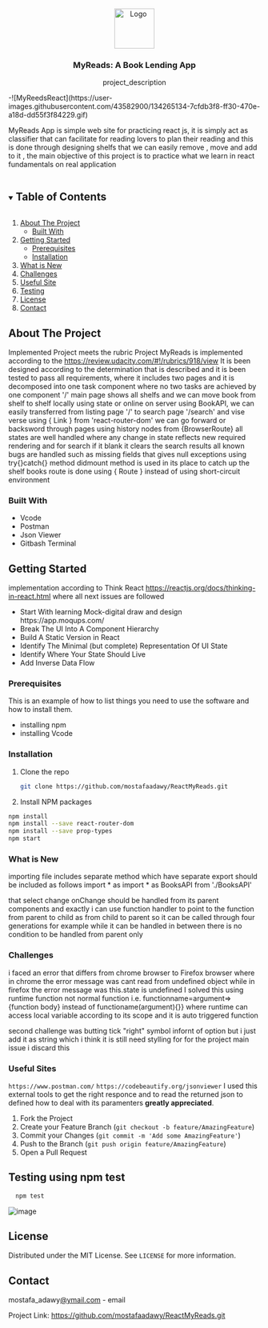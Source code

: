 <br />
<p align="center">
  <a href="https://github.com/github_username/repo_name">
    <img src="https://upload.wikimedia.org/wikipedia/commons/a/a7/React-icon.svg" alt="Logo" width="80" height="80">
  </a>

  <h3 align="center">MyReads: A Book Lending App</h3>

  <p align="center">
    project_description
    
</p>
-![MyReedsReact](https://user-images.githubusercontent.com/43582900/134265134-7cfdb3f8-ff30-470e-a18d-dd55f3f84229.gif)

MyReads App is simple web site for practicing react js, it is simply act as classifier that can facilitate for reading lovers to plan their reading and this is done through designing shelfs that we can easily remove , move and add to it , the main objective of this project is to practice what we learn in react fundamentals on real application

<!-- TABLE OF CONTENTS -->
<details open="open">
  <summary><h2 style="display: inline-block">Table of Contents</h2></summary>
  <ol>
    <li>
      <a href="#about-the-project">About The Project</a>
      <ul>
        <li><a href="#built-with">Built With</a></li>
      </ul>
    </li>
    <li>
      <a href="#getting-started">Getting Started</a>
      <ul>
        <li><a href="#prerequisites">Prerequisites</a></li>
        <li><a href="#installation">Installation</a></li>
      </ul>
    </li>
    <li><a href="#what-is-new">What is New</a></li>   
    <li><a href="#Challenges">Challenges</a></li>
    <li><a href="#useful-site">Useful Site</a></li>
    <li><a href="#testing-using-npm-test">Testing</a></li>
    <li><a href="#license">License</a></li>
    <li><a href="#contact">Contact</a></li>
  </ol>
</details>



<!-- ABOUT THE PROJECT -->
## About The Project

Implemented Project meets the rubric
Project MyReads is implemented according to the https://review.udacity.com/#!/rubrics/918/view
It is been designed according to the determination that is described and it is been tested to pass all requirements, where it includes two pages and it is decomposed into one task component where no two tasks are achieved by one component 
'/' main page shows all shelfs and we can move book from shelf to shelf locally using state or online on server using BookAPI, we can easily transferred from listing page '/' to search page '/search' and vise verse using { Link } from 'react-router-dom' 
we can go forward or backsword through pages using history nodes from {BrowserRoute}
all states are well handled where any change in state reflects new required rendering and for search if it blank it clears the search results
all known bugs are handled such as missing fields that gives null exceptions using try{}catch{} method
didmount method is used in its place to catch up the shelf books 
route is done using { Route } instead of using short-circuit environment 

### Built With
* Vcode
* Postman
* Json Viewer
* Gitbash Terminal

<!-- GETTING STARTED -->
## Getting Started

implementation according to Think React https://reactjs.org/docs/thinking-in-react.html where all next issues are followed
<ul>
    <li> Start With learning Mock-digital draw and design https://app.moqups.com/
    <li> Break The UI Into A Component Hierarchy
    <li> Build A Static Version in React
    <li> Identify The Minimal (but complete) Representation Of UI State
    <li> Identify Where Your State Should Live
    <li> Add Inverse Data Flow 
</ul>

### Prerequisites

This is an example of how to list things you need to use the software and how to install them.
* installing npm
* installing Vcode
### Installation

1. Clone the repo
   ```sh
   git clone https://github.com/mostafaadawy/ReactMyReads.git
   ```
2. Install NPM packages
  ```sh
  npm install 
  npm install --save react-router-dom
  npm install --save prop-types
  npm start
  ```

### What is New

importing file includes separate method which have separate export should be included as follows
import * as import * as BooksAPI from './BooksAPI'

that select change onChange should be handled from its parent components and exactly i can use function handler to point to the function from parent to child as from child to parent  so it can be called through four generations for example while it can be handled in between there is no condition to be handled from parent only

### Challenges
i faced an error that differs from chrome browser to Firefox browser where in chrome the error message was cant read from undefined object while in firefox the error message was this.state is undefined
I solved this using runtime function not normal function i.e. functionname=argument=>{function body} instead of functioname(argument){}} where runtime can access local variable according to its scope and it is auto triggered function

second challenge was butting tick "right" symbol infornt of option but i just add it as string which i think it is still need stylling for for the project main issue i discard this

### Useful Sites
`https://www.postman.com/`
`https://codebeautify.org/jsonviewer`
I used this external tools to get the right responce and to read the returned json to defined how to deal with its paramenters 
 **greatly appreciated**.

1. Fork the Project
2. Create your Feature Branch (`git checkout -b feature/AmazingFeature`)
3. Commit your Changes (`git commit -m 'Add some AmazingFeature'`)
4. Push to the Branch (`git push origin feature/AmazingFeature`)
5. Open a Pull Request




## Testing using npm test
```sh
  npm test
  ```

![image](https://user-images.githubusercontent.com/43582900/134261011-09fb2c8d-b87d-477d-881a-60d7311e25d7.png)

<!-- LICENSE -->
## License

Distributed under the MIT License. See `LICENSE` for more information.



<!-- CONTACT -->
## Contact

mostafa_adawy[@ymail.com](https://twitter.com/twitter_handle) - email

Project Link: https://github.com/mostafaadawy/ReactMyReads.git

